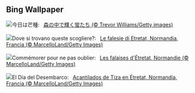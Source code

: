 ## Bing Wallpaper
![](https://www.bing.com/th?id=OHR.Mangzhong2023_JA-JP8970616377_UHD.jpg&w=1000)今日は芒種:&nbsp;&ensp;[森の中で輝く蛍たち (© Trevor Williams/Getty images)](https://www.bing.com/th?id=OHR.Mangzhong2023_JA-JP8970616377_UHD.jpg)
<br><br/>
![](https://www.bing.com/th?id=OHR.CliffsEtretat_IT-IT8813187873_UHD.jpg&w=1000)Dove si trovano queste scogliere?:&nbsp;&ensp;[Le falesie di Etretat, Normandia, Francia (© MarcelloLand/Getty Images)](https://www.bing.com/th?id=OHR.CliffsEtretat_IT-IT8813187873_UHD.jpg)
<br><br/>
![](https://www.bing.com/th?id=OHR.CliffsEtretat_FR-FR3013201440_UHD.jpg&w=1000)Commémorer pour ne pas oublier:&nbsp;&ensp;[Les falaises d'Étretat, Normandie (© MarcelloLand/Getty Images)](https://www.bing.com/th?id=OHR.CliffsEtretat_FR-FR3013201440_UHD.jpg)
<br><br/>
![](https://www.bing.com/th?id=OHR.CliffsEtretat_ES-ES0516916646_UHD.jpg&w=1000)El Día del Desembarco:&nbsp;&ensp;[Acantilados de Tiza en Étretat, Normandía, Francia (© MarcelloLand/Getty Images)](https://www.bing.com/th?id=OHR.CliffsEtretat_ES-ES0516916646_UHD.jpg)
<br><br/>
